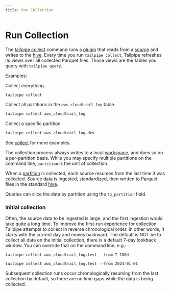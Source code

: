 ```yaml
---
title: Run Collection
---
```


# Run Collection

The [tailpipe collect](/docs/reference/cli/collect) command runs a [plugin](/docs/collect/plugins) that reads from a [source](/docs/manage/source) and writes to the [hive](/docs/manage/partition#hive-partitioning). Every time you run `tailpipe collect`, Tailpipe refreshes its views over all collected Parquet files. Those views are the tables you query with `tailpipe query`.

Examples:

Collect everything.

```bash
tailpipe collect
```

Collect all partitions in the `aws_cloudtrail_log` table.

```bash
tailpipe collect aws_cloudtrail_log
```

Collect a specific partition.

```bash
tailpipe collect aws_cloudtrail_log.dev
```

See [collect](/docs/reference/cli/collect) for more examples.


The collection process always writes to a local [workspace](/docs/manage/workspace), and does so on a per-partition basis.  While you may specify multiple partitions on the command line, `partition` is the unit of collection.

<!--
A partition day is the atomic unit of work; the partition collection succeeds or fails for all sources for a given day, and if it fails, rolls everything back for that day.
-->

When a [partition](/docs/manage/partition) is collected, each source resumes from the last time it was collected. Source data is ingested, standardized, then written to Parquet files in the standard [hive](/docs/manage/partition#hive-partitioning).

Queries can slice the data by partition using the `tp_partition` field.

### Initial collection

Often, the source data to be ingested is large, and the first ingestion would take quite a long time. To improve the first-run experience for collection Tailpipe attempts to collect in reverse chronological order. In other words, it starts with the current day and moves backward. The default is NOT be to collect all data on the initial collection, there is a default 7-day lookback window. You can override that on the command line, e.g.:

```
tailpipe collect aws_cloudtrail_log.test --from T-180d
```

```
tailpipe collect aws_cloudtrail_log.test --from 2024-01-01
```

Subsequent collection runs occur chronologically resuming from the last collection by default, so there are no time gaps while the data is being collected.

<!--
- The data is available for querying even while partition collection is still occurring.
-->


